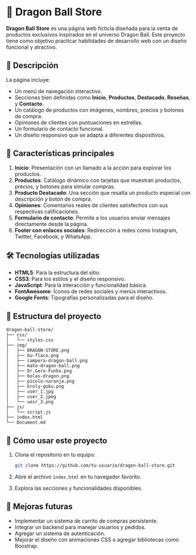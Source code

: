 # 🐉 Dragon Ball Store

**Dragon Ball Store** es una página web ficticia diseñada para la venta de productos exclusivos inspirados en el universo Dragon Ball. Este proyecto tiene como objetivo practicar habilidades de desarrollo web con un diseño funcional y atractivo.

## 📖 Descripción

La página incluye:

-   Un menú de navegación interactivo.
-   Secciones bien definidas como **Inicio**, **Productos**, **Destacado**, **Reseñas**, y **Contacto**.
-   Un catálogo de productos con imágenes, nombres, precios y botones de compra.
-   Opiniones de clientes con puntuaciones en estrellas.
-   Un formulario de contacto funcional.
-   Un diseño responsivo que se adapta a diferentes dispositivos.

## 🌟 Características principales

1. **Inicio**: Presentación con un llamado a la acción para explorar los productos.
2. **Productos**: Catálogo dinámico con tarjetas que muestran productos, precios, y botones para simular compras.
3. **Producto Destacado**: Una sección que resalta un producto especial con descripción y botón de compra.
4. **Opiniones**: Comentarios reales de clientes satisfechos con sus respectivas calificaciones.
5. **Formulario de contacto**: Permite a los usuarios enviar mensajes directamente desde la página.
6. **Footer con enlaces sociales**: Redirección a redes como Instagram, Twitter, Facebook, y WhatsApp.

## 🛠️ Tecnologías utilizadas

-   **HTML5**: Para la estructura del sitio.
-   **CSS3**: Para los estilos y el diseño responsivo.
-   **JavaScript**: Para la interacción y funcionalidad básica.
-   **FontAwesome**: Íconos de redes sociales y menús interactivos.
-   **Google Fonts**: Tipografías personalizadas para el diseño.

## 📂 Estructura del proyecto

```
dragon-ball-store/
├── css/
│   └── styles.css
├── img/
│   ├── DRAGON-STORE.png
│   ├── bu-flaco.png
│   ├── campera-dragon-ball.png
│   ├── mate-dragon-ball.png
│   ├── Dr.Gero-Funko.png
│   ├── bolas-dragon.png
│   ├── picolo-naranja.png
│   ├── broly-goku.png
│   ├── user_1.jpg
│   ├── user_2.jpeg
│   └── uesr_3.png
├── js/
│   └── script.js
├── index.html
└── Document.md
```

## 🚀 Cómo usar este proyecto

1. Clona el repositorio en tu equipo:

    ```bash
    git clone https://github.com/tu-usuario/dragon-ball-store.git
    ```

2. Abre el archivo `index.html` en tu navegador favorito.
3. Explora las secciones y funcionalidades disponibles.

## 🎯 Mejoras futuras

-   Implementar un sistema de carrito de compras persistente.
-   Integrar un backend para manejar usuarios y pedidos.
-   Agregar un sistema de autenticación.
-   Mejorar el diseño con animaciones CSS o agregar bibliotecas como Boostrap.
